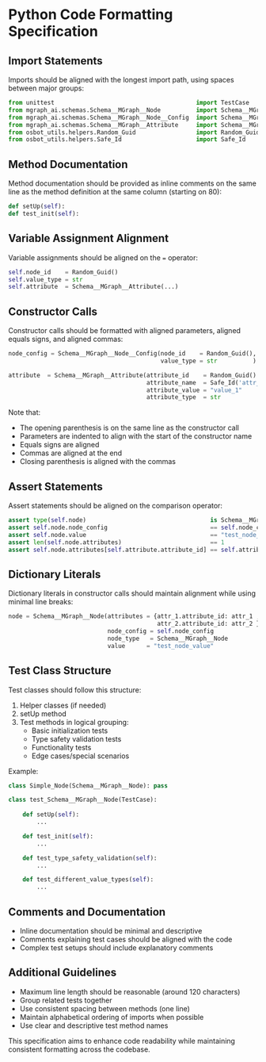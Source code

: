 # Python Code Formatting Specification

## Import Statements
Imports should be aligned with the longest import path, using spaces between major groups:

```python
from unittest                                        import TestCase
from mgraph_ai.schemas.Schema__MGraph__Node          import Schema__MGraph__Node
from mgraph_ai.schemas.Schema__MGraph__Node__Config  import Schema__MGraph__Node__Config
from mgraph_ai.schemas.Schema__MGraph__Attribute     import Schema__MGraph__Attribute
from osbot_utils.helpers.Random_Guid                 import Random_Guid
from osbot_utils.helpers.Safe_Id                     import Safe_Id
```

## Method Documentation
Method documentation should be provided as inline comments on the same line as the method definition at the same column (starting on 80):

```python
def setUp(self):                                                               # Initialize test data
def test_init(self):                                                           # Tests basic initialization and type checking
```

## Variable Assignment Alignment
Variable assignments should be aligned on the `=` operator:

```python
self.node_id    = Random_Guid()
self.value_type = str
self.attribute  = Schema__MGraph__Attribute(...)
```

## Constructor Calls
Constructor calls should be formatted with aligned parameters, aligned equals signs, and aligned commas:

```python
node_config = Schema__MGraph__Node__Config(node_id    = Random_Guid(),
                                           value_type = str          )

attribute  = Schema__MGraph__Attribute(attribute_id    = Random_Guid()    ,
                                       attribute_name  = Safe_Id('attr_1'),
                                       attribute_value = "value_1"        ,
                                       attribute_type  = str              )
```

Note that:
- The opening parenthesis is on the same line as the constructor call
- Parameters are indented to align with the start of the constructor name
- Equals signs are aligned
- Commas are aligned at the end
- Closing parenthesis is aligned with the commas

## Assert Statements
Assert statements should be aligned on the comparison operator:

```python
assert type(self.node)                                   is Schema__MGraph__Node
assert self.node.node_config                             == self.node_config
assert self.node.value                                   == "test_node_value"
assert len(self.node.attributes)                         == 1
assert self.node.attributes[self.attribute.attribute_id] == self.attribute
```

## Dictionary Literals
Dictionary literals in constructor calls should maintain alignment while using minimal line breaks:

```python
node = Schema__MGraph__Node(attributes = {attr_1.attribute_id: attr_1 ,
                                          attr_2.attribute_id: attr_2 },
                            node_config = self.node_config             ,
                            node_type   = Schema__MGraph__Node         ,
                            value      = "test_node_value"             )
```

## Test Class Structure
Test classes should follow this structure:
1. Helper classes (if needed)
2. setUp method
3. Test methods in logical grouping:
   - Basic initialization tests
   - Type safety validation tests
   - Functionality tests
   - Edge cases/special scenarios

Example:
```python
class Simple_Node(Schema__MGraph__Node): pass                                   # Helper class for testing

class test_Schema__MGraph__Node(TestCase):
    
    def setUp(self):                                                            # Initialize test data
        ...

    def test_init(self):                                                        # Tests basic initialization
        ...

    def test_type_safety_validation(self):                                      # Tests type safety
        ...

    def test_different_value_types(self):                                       # Tests various scenarios
        ...
```

## Comments and Documentation
- Inline documentation should be minimal and descriptive
- Comments explaining test cases should be aligned with the code
- Complex test setups should include explanatory comments

## Additional Guidelines
- Maximum line length should be reasonable (around 120 characters)
- Group related tests together
- Use consistent spacing between methods (one line)
- Maintain alphabetical ordering of imports when possible
- Use clear and descriptive test method names

This specification aims to enhance code readability while maintaining consistent formatting across the codebase.